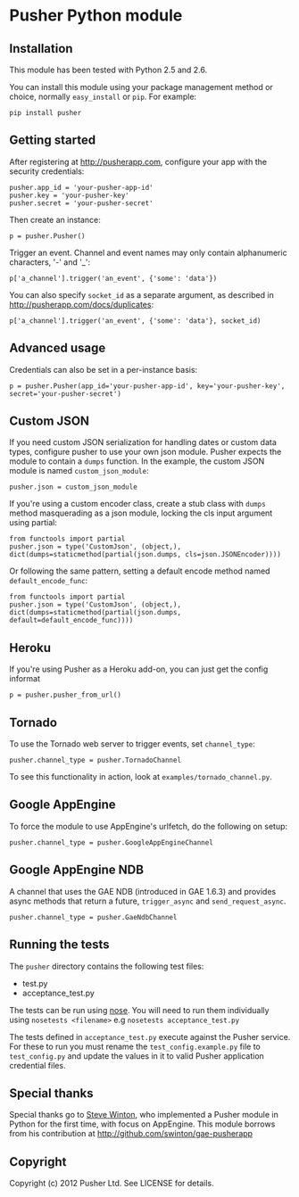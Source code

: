 # Pusher Python module

## Installation

This module has been tested with Python 2.5 and 2.6.

You can install this module using your package management method or choice, normally `easy_install` or `pip`. For example:

    pip install pusher

## Getting started

After registering at <http://pusherapp.com>, configure your app with the security credentials:

    pusher.app_id = 'your-pusher-app-id'
    pusher.key = 'your-pusher-key'
    pusher.secret = 'your-pusher-secret'

Then create an instance:

    p = pusher.Pusher()

Trigger an event. Channel and event names may only contain alphanumeric characters, '-' and '_':

    p['a_channel'].trigger('an_event', {'some': 'data'})


You can also specify `socket_id` as a separate argument, as described in <http://pusherapp.com/docs/duplicates>:

    p['a_channel'].trigger('an_event', {'some': 'data'}, socket_id)

## Advanced usage

Credentials can also be set in a per-instance basis:

    p = pusher.Pusher(app_id='your-pusher-app-id', key='your-pusher-key', secret='your-pusher-secret')

## Custom JSON

If you need custom JSON serialization for handling dates or custom data types, configure pusher to use your own json module. Pusher expects the module to contain a `dumps` function. In the example, the custom JSON module is named `custom_json_module`:

    pusher.json = custom_json_module

If you're using a custom encoder class, create a stub class with `dumps` method masquerading as a json module, locking the cls input argument using partial:

    from functools import partial
    pusher.json = type('CustomJson', (object,), dict(dumps=staticmethod(partial(json.dumps, cls=json.JSONEncoder))))

Or following the same pattern, setting a default encode method named `default_encode_func`:

    from functools import partial
    pusher.json = type('CustomJson', (object,), dict(dumps=staticmethod(partial(json.dumps, default=default_encode_func))))

## Heroku

If you're using Pusher as a Heroku add-on, you can just get the config informat

    p = pusher.pusher_from_url()

## Tornado

To use the Tornado web server to trigger events, set `channel_type`:

    pusher.channel_type = pusher.TornadoChannel

To see this functionality in action, look at `examples/tornado_channel.py`.

## Google AppEngine

To force the module to use AppEngine's urlfetch, do the following on setup:

    pusher.channel_type = pusher.GoogleAppEngineChannel

## Google AppEngine NDB

A channel that uses the GAE NDB (introduced in GAE 1.6.3) and provides async methods that return a future, `trigger_async` and `send_request_async`.

    pusher.channel_type = pusher.GaeNdbChannel

## Running the tests

The `pusher` directory contains the following test files:

* test.py
* acceptance_test.py

The tests can be run using [nose](http://readthedocs.org/docs/nose/en/latest/). You will need to run them individually using `nosetests <filename>` e.g `nosetests acceptance_test.py`
  
The tests defined in `acceptance_test.py` execute against the Pusher service. For these to run you must rename the `test_config.example.py` file to `test_config.py` and update the values in it to valid Pusher application credential files.

## Special thanks

Special thanks go to [Steve Winton](http://www.nixonmcinnes.co.uk/people/steve/), who implemented a Pusher module in Python for the first time, with focus on AppEngine. This module borrows from his contribution at <http://github.com/swinton/gae-pusherapp>

## Copyright

Copyright (c) 2012 Pusher Ltd. See LICENSE for details.
